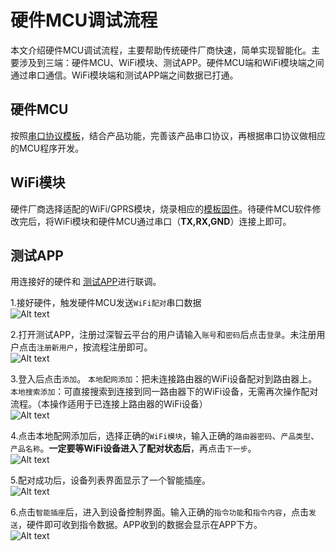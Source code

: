 # 硬件MCU调试流程 
本文介绍硬件MCU调试流程，主要帮助传统硬件厂商快速，简单实现智能化。主要涉及到三端：硬件MCU、WiFi模块、测试APP。硬件MCU端和WiFi模块端之间通过串口通信。WiFi模块端和测试APP端之间数据已打通。
 
## 硬件MCU

按照[串口协议模板](assist.dtston.com/sdk/Embedded/D+mcu_1.7.doc )，结合产品功能，完善该产品串口协议，再根据串口协议做相应的MCU程序开发。

## WiFi模块

硬件厂商选择适配的WiFi/GPRS模块，烧录相应的[模板固件](assist.dtston.com/sdk/Embedded/D+mcu_1.7.doc )。待硬件MCU软件修改完后，将WiFi模块和硬件MCU通过串口（**TX,RX,GND**）连接上即可。

## 测试APP 

用连接好的硬件和 [测试APP](assist.dtston.com/sdk/android/sdk_demo_1.3.2.apk )进行联调。

1.接好硬件，触发硬件MCU发送`WiFi配对`串口数据
<br /> ![Alt text](/assets/imgs/1498554513567.png)
	
2.打开测试APP，注册过深智云平台的用户请输入`账号`和`密码`后点击`登录`。未注册用户点击`注册新用户`，按流程注册即可。
<br /> ![Alt text](/assets/imgs/1498555135660.png)
	
3.登入后点击`添加`。
`本地配网添加`：把未连接路由器的WiFi设备配对到路由器上。
`本地搜索添加`：可直接搜索到连接到同一路由器下的WiFi设备，无需再次操作配对流程。（本操作适用于已连接上路由器的WiFi设备）
<br /> ![Alt text](/assets/imgs/1498555188519.png)
	
4.点击本地配网添加后，选择正确的`WiFi模块`，输入正确的`路由器密码`、`产品类型`、`产品名称`。**一定要等WiFi设备进入了配对状态后**，再点击`下一步`。
<br /> ![Alt text](/assets/imgs/1498555232140.png)
	
5.配对成功后，设备列表界面显示了一个智能插座。
<br /> ![Alt text](/assets/imgs/1498555270798.png)
	
6.点击`智能插座`后，进入到设备控制界面。输入正确的`指令功能`和`指令内容`，点击`发送`，硬件即可收到指令数据。APP收到的数据会显示在APP下方。
<br /> ![Alt text](/assets/imgs/1498555297335.png)
	

